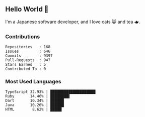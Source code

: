 ## Hello World 👋

I'm a Japanese software developer, and I love cats 😺 and tea 🫖.

### Contributions

    Repositories   : 168
    Issues         : 646
    Commits        : 9397
    Pull-Requests  : 947
    Stars Earned   : 5
    Contributed To : 0

### Most Used Languages

    TypeScript 32.93% | ████████████████████
    Ruby       14.46% | ████████▌
    Dart       10.34% | ██████
    Java       10.26% | ██████
    HTML        8.62% | █████
